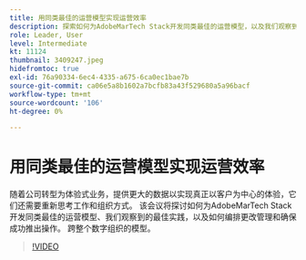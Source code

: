 ```yaml
---
title: 用同类最佳的运营模型实现运营效率
description: 探索如何为AdobeMarTech Stack开发同类最佳的运营模型，以及我们观察到的最佳实践
role: Leader, User
level: Intermediate
kt: 11124
thumbnail: 3409247.jpeg
hidefromtoc: true
exl-id: 76a90334-6ec4-4335-a675-6ca0ec1bae7b
source-git-commit: ca06e5a8b1602a7bcfb83a43f529680a5a96bacf
workflow-type: tm+mt
source-wordcount: '106'
ht-degree: 0%

---
```


# 用同类最佳的运营模型实现运营效率

随着公司转型为体验式业务，提供更大的数据以实现真正以客户为中心的体验，它们还需要重新思考工作和组织方式。 该会议将探讨如何为AdobeMarTech Stack开发同类最佳的运营模型、我们观察到的最佳实践，以及如何编排更改管理和确保成功推出操作。 跨整个数字组织的模型。

>[!VIDEO](https://video.tv.adobe.com/v/3409247/?quality=12&learn=on)
